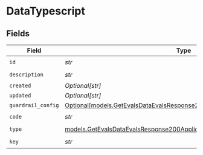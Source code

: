 # DataTypescript


## Fields

| Field                                                                                                                                                  | Type                                                                                                                                                   | Required                                                                                                                                               | Description                                                                                                                                            |
| ------------------------------------------------------------------------------------------------------------------------------------------------------ | ------------------------------------------------------------------------------------------------------------------------------------------------------ | ------------------------------------------------------------------------------------------------------------------------------------------------------ | ------------------------------------------------------------------------------------------------------------------------------------------------------ |
| `id`                                                                                                                                                   | *str*                                                                                                                                                  | :heavy_check_mark:                                                                                                                                     | N/A                                                                                                                                                    |
| `description`                                                                                                                                          | *str*                                                                                                                                                  | :heavy_check_mark:                                                                                                                                     | N/A                                                                                                                                                    |
| `created`                                                                                                                                              | *Optional[str]*                                                                                                                                        | :heavy_minus_sign:                                                                                                                                     | N/A                                                                                                                                                    |
| `updated`                                                                                                                                              | *Optional[str]*                                                                                                                                        | :heavy_minus_sign:                                                                                                                                     | N/A                                                                                                                                                    |
| `guardrail_config`                                                                                                                                     | [Optional[models.GetEvalsDataEvalsResponse200ApplicationJSONGuardrailConfig]](../models/getevalsdataevalsresponse200applicationjsonguardrailconfig.md) | :heavy_minus_sign:                                                                                                                                     | N/A                                                                                                                                                    |
| `code`                                                                                                                                                 | *str*                                                                                                                                                  | :heavy_check_mark:                                                                                                                                     | N/A                                                                                                                                                    |
| `type`                                                                                                                                                 | [models.GetEvalsDataEvalsResponse200ApplicationJSONType](../models/getevalsdataevalsresponse200applicationjsontype.md)                                 | :heavy_check_mark:                                                                                                                                     | N/A                                                                                                                                                    |
| `key`                                                                                                                                                  | *str*                                                                                                                                                  | :heavy_check_mark:                                                                                                                                     | N/A                                                                                                                                                    |
